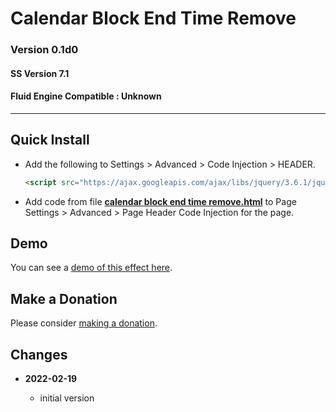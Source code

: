 # Calendar Block End Time Remove

### Version 0.1d0

#### SS Version 7.1

#### Fluid Engine Compatible : Unknown

---

## Quick Install

* Add the following to Settings > Advanced > Code Injection > HEADER.
  
  ```html
  <script src="https://ajax.googleapis.com/ajax/libs/jquery/3.6.1/jquery.min.js"></script>
  ```
  
* Add code from file
  **[calendar block end time remove.html](calendar%20block%20end%20time%20remove.html#L1)**
  to Page Settings > Advanced > Page Header Code Injection for the page.

## Demo

You can see a
[demo of this effect here](https://toms-web-consulting-demos.squarespace.com/calendar-block-end-time-remove?password=twcdemos).

## Make a Donation

Please consider
[making a donation](https://github.com/tomsWebConsulting/twcsl#make-a-donation).

## Changes

<!-- * **2021-08-02**

  * fix minor documentation issues
  * bumped version to 0.1d1
  -->
* **2022-02-19**

  * initial version
